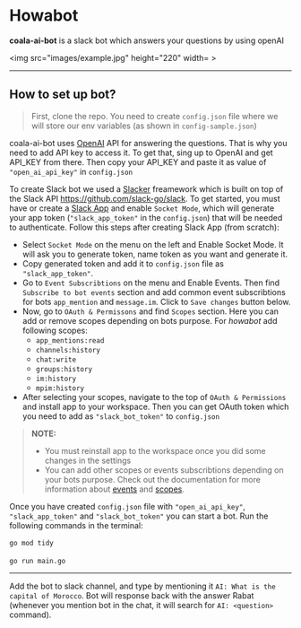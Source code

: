 # Howabot

**coala-ai-bot** is a slack bot which answers your questions by using openAI

<img src="images/example.jpg" height="220" width= >

---

## How to set up bot?

> First, clone the repo. You need to create `config.json` file where we will store our env variables (as shown in `config-sample.json`)

coala-ai-bot uses [OpenAI](https://openai.com/api/) API for answering the questions. That is why you need to add API key to access it. To get that, sing up to OpenAI and get API_KEY from there. Then copy your API_KEY and paste it as value of `"open_ai_api_key"` in `config.json`

To create Slack bot we used a [Slacker](https://github.com/shomali11/slacker) freamework which is built on top of the Slack API https://github.com/slack-go/slack. To get started, you must have or create a [Slack App](https://api.slack.com/apps?new_app=1) and enable `Socket Mode`, which will generate your app token (`"slack_app_token"` in the `config.json`) that will be needed to authenticate. Follow this steps after creating Slack App (from scratch):

- Select `Socket Mode` on the menu on the left and Enable Socket Mode. It will ask you to generate token, name token as you want and generate it.
- Copy generated token and add it to `config.json` file as `"slack_app_token"`.
- Go to `Event Subscribtions` on the menu and Enable Events. Then find `Subscribe to bot events` section and add common event subscribtions for bots `app_mention` and `message.im`. Click to `Save changes` button below.
- Now, go to `OAuth & Permissons` and find `Scopes` section. Here you can add or remove scopes depending on bots purpose. For _howabot_ add following scopes:
  - `app_mentions:read`
  - `channels:history`
  - `chat:write`
  - `groups:history`
  - `im:history`
  - `mpim:history`
- After selecting your scopes, navigate to the top of `OAuth & Permissions` and install app to your workspace. Then you can get OAuth token which you need to add as `"slack_bot_token"` to `config.json`

> **NOTE:**
>
> - You must reinstall app to the workspace once you did some changes in the settings
> - You can add other scopes or events subscribtions depending on your bots purpose. Check out the documentation for more information about [events](https://api.slack.com/events) and [scopes](https://api.slack.com/scopes).

Once you have created `config.json` file with `"open_ai_api_key"`, ` "slack_app_token"` and `"slack_bot_token"` you can start a bot. Run the following commands in the terminal:

```
go mod tidy

go run main.go
```

---

Add the bot to slack channel, and type by mentioning it `AI: What is the capital of Morocco`. Bot will response back with the answer Rabat (whenever you mention bot in the chat, it will search for `AI: <question>` command).
